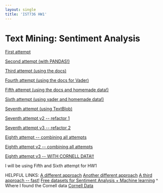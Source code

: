 ```yaml
---
layout: single
title: 'IST736 HW1'
---
```


# Text Mining: Sentiment Analysis

[First attempt](https://danielcaraway.github.io/html/HW1.html)

[Second attempt (with PANDAS!)](https://danielcaraway.github.io/html/HW1_pandas.html)

[Third attempt (using the docs)](https://danielcaraway.github.io/html/HW1_viathedocs.html)

[Fourth attempt (using the docs for Vader)](https://danielcaraway.github.io/html/HW1_viathedocs_vader.html) 

[Fifth attempt (using the docs and homemade data!)](https://danielcaraway.github.io/html/HW1_viathedocs_kdata.html)

[Sixth attempt (using vader and homemade data!)](https://danielcaraway.github.io/html/HW1_viathedocs_vader_kdata.html)

[Seventh attempt (using TextBlob)](https://danielcaraway.github.io/html/HW1_textblob.html)

[Seventh attempt v2 -- refactor 1](https://danielcaraway.github.io/html/HW1_textblob_v2.html)

[Seventh attempt v3 -- refactor 2](https://danielcaraway.github.io/html/HW1_textblob_v3.html)

[Eighth attempt -- combining all attempts](https://danielcaraway.github.io/html/HW1_ALL.html)

[Eighth attempt v2 -- combining all attempts](https://danielcaraway.github.io/html/HW1_ALL_v2.html)

[Eighth attempt v3 -- WITH CORNELL DATA!!](https://danielcaraway.github.io/html/HW1_ALL_v3.html)

I will be using Fifth and Sixth attempt for HW1


HELPFUL LINKS:
[A different approach](https://towardsdatascience.com/basic-binary-sentiment-analysis-using-nltk-c94ba17ae386)
[Another different approach](https://www.datacamp.com/community/tutorials/text-analytics-beginners-nltk)
[A third approach -- fast!](https://levelup.gitconnected.com/sentiment-analysis-using-machine-learning-python-9122e03f8f7b)
[Free datasets for Sentiment Analysis + Machine learning](https://lionbridge.ai/datasets/15-free-sentiment-analysis-datasets-for-machine-learning/)
^ Where I found the Cornell data
[Cornell Data](http://www.cs.cornell.edu/people/pabo/movie-review-data/)
